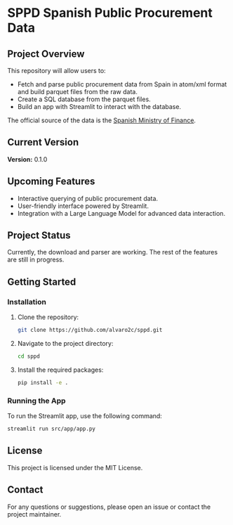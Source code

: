 # SPPD Spanish Public Procurement Data

## Project Overview

This repository will allow users to:
- Fetch and parse public procurement data from Spain in atom/xml format and build parquet files from the raw data.
- Create a SQL database from the parquet files.
- Build an app with Streamlit to interact with the database.

The official source of the data is the [Spanish Ministry of Finance](https://www.hacienda.gob.es/es-ES/GobiernoAbierto/Datos%20Abiertos/Paginas/LicitacionesContratante.aspx).

## Current Version

**Version:** 0.1.0

## Upcoming Features

- Interactive querying of public procurement data.
- User-friendly interface powered by Streamlit.
- Integration with a Large Language Model for advanced data interaction.

## Project Status

Currently, the download and parser are working. The rest of the features are still in progress.

## Getting Started

### Installation

1. Clone the repository:
    ```sh
    git clone https://github.com/alvaro2c/sppd.git
    ```
2. Navigate to the project directory:
    ```sh
    cd sppd
    ```
3. Install the required packages:
    ```sh
    pip install -e .
    ```

### Running the App

To run the Streamlit app, use the following command:
```sh
streamlit run src/app/app.py
```

## License

This project is licensed under the MIT License.

## Contact

For any questions or suggestions, please open an issue or contact the project maintainer.
